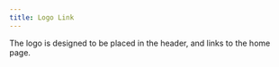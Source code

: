 ```yaml
---
title: Logo Link
---
```


The logo is designed to be placed in the header, and links to the home page. 